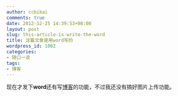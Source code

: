 ```yaml
---
author: ccbikai
comments: true
date: 2012-12-25 14:39:53+08:00
layout: post
slug: this-article-is-write-the-word
title: 这篇文章是用word写的
wordpress_id: 1002
categories:
- 随口一说
tags:
- 博客
---
```


现在才发下**word**还有写[博客](miantiao.me)的功能，不过我还没有搞好图片上传功能。
	


	
